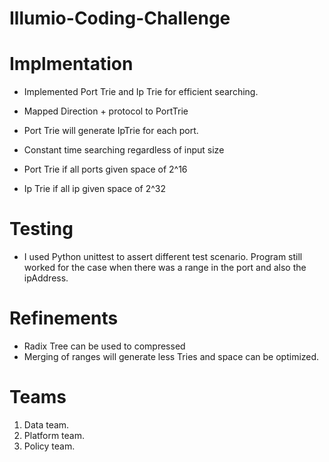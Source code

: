 # Illumio-Coding-Challenge

# Implmentation


* Implemented Port Trie and Ip Trie for efficient searching. 
* Mapped Direction + protocol  to PortTrie
* Port Trie will generate IpTrie for each port.

* Constant time searching regardless of input size
* Port Trie if all ports given space of 2^16
* Ip Trie if all ip given space of 2^32

# Testing
* I used Python unittest to assert different test scenario. Program still worked for the case when there was a range in the port and also the ipAddress. 


# Refinements
* Radix Tree can be used to compressed 
* Merging of ranges will generate less Tries and space can be optimized.


# Teams
1) Data team.
2) Platform team.
3) Policy team.